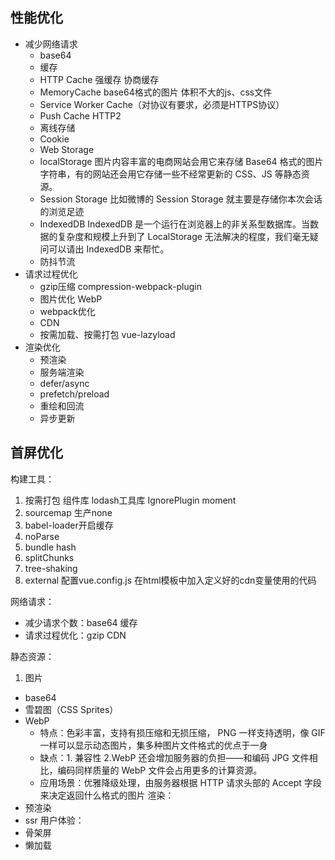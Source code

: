 ## 性能优化
- 减少网络请求
  - base64
  - 缓存
   - HTTP Cache 强缓存 协商缓存
   - MemoryCache base64格式的图片 体积不大的js、css文件
   - Service Worker Cache（对协议有要求，必须是HTTPS协议）
   - Push Cache HTTP2
  - 离线存储
   - Cookie 
   - Web Storage
    - localStorage 图片内容丰富的电商网站会用它来存储 Base64 格式的图片字符串，有的网站还会用它存储一些不经常更新的 CSS、JS 等静态资源。
    - Session Storage 比如微博的 Session Storage 就主要是存储你本次会话的浏览足迹
    - IndexedDB IndexedDB 是一个运行在浏览器上的非关系型数据库。当数据的复杂度和规模上升到了 LocalStorage 无法解决的程度，我们毫无疑问可以请出 IndexedDB 来帮忙。
  - 防抖节流
- 请求过程优化
  - gzip压缩 compression-webpack-plugin
  - 图片优化 WebP
  - webpack优化
  - CDN
  - 按需加载、按需打包 vue-lazyload
- 渲染优化
  - 预渲染
  - 服务端渲染
  - defer/async 
  - prefetch/preload
  - 重绘和回流
  - 异步更新

## 首屏优化
构建工具：
1. 按需打包 组件库 lodash工具库 IgnorePlugin moment
2. sourcemap 生产none
3. babel-loader开启缓存
4. noParse
5. bundle hash
6. splitChunks
7. tree-shaking
8. external 配置vue.config.js  在html模板中加入定义好的cdn变量使用的代码

网络请求：
- 减少请求个数：base64 缓存
- 请求过程优化：gzip CDN

静态资源：
1. 图片 
  - base64 
  - 雪碧图（CSS Sprites） 
  - WebP
    - 特点：色彩丰富，支持有损压缩和无损压缩， PNG 一样支持透明，像 GIF 一样可以显示动态图片，集多种图片文件格式的优点于一身
    - 缺点：1. 兼容性 2.WebP 还会增加服务器的负担——和编码 JPG 文件相比，编码同样质量的 WebP 文件会占用更多的计算资源。
    - 应用场景：优雅降级处理，由服务器根据 HTTP 请求头部的 Accept 字段来决定返回什么格式的图片
渲染：
- 预渲染
- ssr
用户体验：
- 骨架屏
- 懒加载
